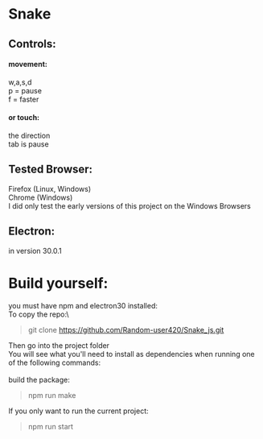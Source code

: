 # Snake
## Controls:
#### movement:
w,a,s,d\
p = pause\
f = faster
#### or touch:
the direction\
tab is pause
## Tested Browser:
Firefox (Linux, Windows)\
Chrome (Windows)\
I did only test the early versions of this project on the Windows Browsers  
## Electron:
in version 30.0.1
# Build yourself:
you must have npm and electron30 installed:\
To copy the repo:\
>git clone https://github.com/Random-user420/Snake_js.git

Then go into the project folder\
You will see what you'll need to install as dependencies when running one of the following commands:\
\
build the package:
>npm run make

If you only want to run the current project:
>npm run start